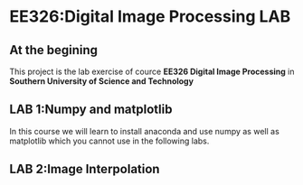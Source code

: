 # EE326:Digital Image Processing LAB

## At the begining
This project is the lab exercise of cource **EE326 Digital Image Processing** in **Southern University of Science and Technology**

## LAB 1:Numpy and matplotlib

In this course we will learn to install anaconda and use numpy as well as matplotlib which you cannot use in the following labs.

## LAB 2:Image Interpolation

